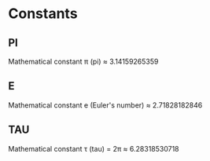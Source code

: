 # Constants

## PI
Mathematical constant π (pi) ≈ 3.14159265359

## E
Mathematical constant e (Euler's number) ≈ 2.71828182846

## TAU
Mathematical constant τ (tau) = 2π ≈ 6.28318530718